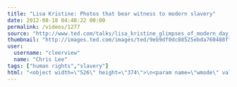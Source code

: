 ```yaml
---
title: "Lisa Kristine: Photos that bear witness to modern slavery"
date: 2012-08-18 04:48:22 00:00
permalink: /videos/1277
source: "http://www.ted.com/talks/lisa_kristine_glimpses_of_modern_day_slavery.html"
thumbnail: "http://images.ted.com/images/ted/9eb9df0dc88525ebda760488ff301c75be409569_389x292.jpg"
user:
  username: "cleerview"
  name: "Chris Lee"
tags: ["human rights","slavery"]
html: "<object width=\"526\" height=\"374\">\n<param name=\"wmode\" value=\"transparent\"><param name=\"movie\" value=\"http://video.ted.com/assets/player/swf/EmbedPlayer.swf\"><param name=\"allowFullScreen\" value=\"true\"><param name=\"allowScriptAccess\" value=\"always\"><param name=\"wmode\" value=\"transparent\"><param name=\"bgColor\" value=\"#ffffff\"><param name=\"flashvars\" value=\"vu=http://video.ted.com/talk/stream/2012X/Blank/LisaKristine_2012X-320k.mp4&amp;su=http://images.ted.com/images/ted/tedindex/embed-posters/LisaKristine_2010X-embed.jpg&amp;vw=512&amp;vh=288&amp;ap=0&amp;ti=1541&amp;lang=en&amp;introDuration=15330&amp;adDuration=4000&amp;postAdDuration=830&amp;adKeys=talk=lisa_kristine_glimpses_of_modern_day_slavery;year=2012;event=TEDxMaui;tag=Slavery;tag=global+issues;tag=photography;tag=tedx;&amp;preAdTag=tconf.ted/embed;tile=1;sz=512x288;\"><embed src=\"http://video.ted.com/assets/player/swf/EmbedPlayer.swf\" pluginspace=\"http://www.macromedia.com/go/getflashplayer\" type=\"application/x-shockwave-flash\" wmode=\"transparent\" bgcolor=\"#ffffff\" width=\"526\" height=\"374\" allowfullscreen=\"true\" allowscriptaccess=\"always\" flashvars=\"vu=http://video.ted.com/talk/stream/2012X/Blank/LisaKristine_2012X-320k.mp4&amp;su=http://images.ted.com/images/ted/tedindex/embed-posters/LisaKristine_2010X-embed.jpg&amp;vw=512&amp;vh=288&amp;ap=0&amp;ti=1541&amp;lang=en&amp;introDuration=15330&amp;adDuration=4000&amp;postAdDuration=830&amp;adKeys=talk=lisa_kristine_glimpses_of_modern_day_slavery;year=2012;event=TEDxMaui;tag=Slavery;tag=global+issues;tag=photography;tag=tedx;&amp;preAdTag=tconf.ted/embed;tile=1;sz=512x288;\"></embed></object>"
---
```


